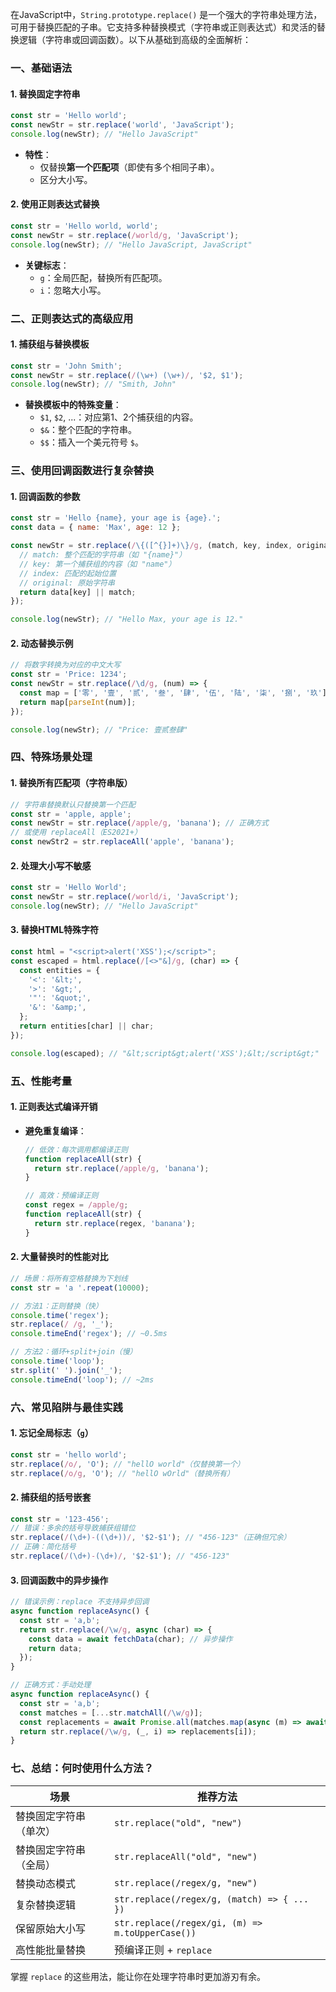 在JavaScript中，`String.prototype.replace()` 是一个强大的字符串处理方法，可用于替换匹配的子串。它支持多种替换模式（字符串或正则表达式）和灵活的替换逻辑（字符串或回调函数）。以下从基础到高级的全面解析：

### 一、基础语法

#### 1. **替换固定字符串**

```javascript
const str = 'Hello world';
const newStr = str.replace('world', 'JavaScript');
console.log(newStr); // "Hello JavaScript"
```

- **特性**：
  - 仅替换**第一个匹配项**（即使有多个相同子串）。
  - 区分大小写。

#### 2. **使用正则表达式替换**

```javascript
const str = 'Hello world, world';
const newStr = str.replace(/world/g, 'JavaScript');
console.log(newStr); // "Hello JavaScript, JavaScript"
```

- **关键标志**：
  - `g`：全局匹配，替换所有匹配项。
  - `i`：忽略大小写。

### 二、正则表达式的高级应用

#### 1. **捕获组与替换模板**

```javascript
const str = 'John Smith';
const newStr = str.replace(/(\w+) (\w+)/, '$2, $1');
console.log(newStr); // "Smith, John"
```

- **替换模板中的特殊变量**：
  - `$1`, `$2`, ...：对应第1、2个捕获组的内容。
  - `$&`：整个匹配的字符串。
  - `$$`：插入一个美元符号 `$`。

### 三、使用回调函数进行复杂替换

#### 1. **回调函数的参数**

```javascript
const str = 'Hello {name}, your age is {age}.';
const data = { name: 'Max', age: 12 };

const newStr = str.replace(/\{([^{}]+)\}/g, (match, key, index, original) => {
  // match: 整个匹配的字符串（如 "{name}"）
  // key: 第一个捕获组的内容（如 "name"）
  // index: 匹配的起始位置
  // original: 原始字符串
  return data[key] || match;
});

console.log(newStr); // "Hello Max, your age is 12."
```

#### 2. **动态替换示例**

```javascript
// 将数字转换为对应的中文大写
const str = 'Price: 1234';
const newStr = str.replace(/\d/g, (num) => {
  const map = ['零', '壹', '贰', '叁', '肆', '伍', '陆', '柒', '捌', '玖'];
  return map[parseInt(num)];
});

console.log(newStr); // "Price: 壹贰叁肆"
```

### 四、特殊场景处理

#### 1. **替换所有匹配项（字符串版）**

```javascript
// 字符串替换默认只替换第一个匹配
const str = 'apple, apple';
const newStr = str.replace(/apple/g, 'banana'); // 正确方式
// 或使用 replaceAll（ES2021+）
const newStr2 = str.replaceAll('apple', 'banana');
```

#### 2. **处理大小写不敏感**

```javascript
const str = 'Hello World';
const newStr = str.replace(/world/i, 'JavaScript');
console.log(newStr); // "Hello JavaScript"
```

#### 3. **替换HTML特殊字符**

```javascript
const html = "<script>alert('XSS');</script>";
const escaped = html.replace(/[<>"&]/g, (char) => {
  const entities = {
    '<': '&lt;',
    '>': '&gt;',
    '"': '&quot;',
    '&': '&amp;',
  };
  return entities[char] || char;
});

console.log(escaped); // "&lt;script&gt;alert('XSS');&lt;/script&gt;"
```

### 五、性能考量

#### 1. **正则表达式编译开销**

- **避免重复编译**：

  ```javascript
  // 低效：每次调用都编译正则
  function replaceAll(str) {
    return str.replace(/apple/g, 'banana');
  }

  // 高效：预编译正则
  const regex = /apple/g;
  function replaceAll(str) {
    return str.replace(regex, 'banana');
  }
  ```

#### 2. **大量替换时的性能对比**

```javascript
// 场景：将所有空格替换为下划线
const str = 'a '.repeat(10000);

// 方法1：正则替换（快）
console.time('regex');
str.replace(/ /g, '_');
console.timeEnd('regex'); // ~0.5ms

// 方法2：循环+split+join（慢）
console.time('loop');
str.split(' ').join('_');
console.timeEnd('loop'); // ~2ms
```

### 六、常见陷阱与最佳实践

#### 1. **忘记全局标志（`g`）**

```javascript
const str = 'hello world';
str.replace(/o/, 'O'); // "hellO world"（仅替换第一个）
str.replace(/o/g, 'O'); // "hellO wOrld"（替换所有）
```

#### 2. **捕获组的括号嵌套**

```javascript
const str = '123-456';
// 错误：多余的括号导致捕获组错位
str.replace(/(\d+)-((\d+))/, '$2-$1'); // "456-123"（正确但冗余）
// 正确：简化括号
str.replace(/(\d+)-(\d+)/, '$2-$1'); // "456-123"
```

#### 3. **回调函数中的异步操作**

```javascript
// 错误示例：replace 不支持异步回调
async function replaceAsync() {
  const str = 'a,b';
  return str.replace(/\w/g, async (char) => {
    const data = await fetchData(char); // 异步操作
    return data;
  });
}

// 正确方式：手动处理
async function replaceAsync() {
  const str = 'a,b';
  const matches = [...str.matchAll(/\w/g)];
  const replacements = await Promise.all(matches.map(async (m) => await fetchData(m[0])));
  return str.replace(/\w/g, (_, i) => replacements[i]);
}
```

### 七、总结：何时使用什么方法？

| 场景                   | 推荐方法                                         |
| ---------------------- | ------------------------------------------------ |
| 替换固定字符串（单次） | `str.replace("old", "new")`                      |
| 替换固定字符串（全局） | `str.replaceAll("old", "new")`                   |
| 替换动态模式           | `str.replace(/regex/g, "new")`                   |
| 复杂替换逻辑           | `str.replace(/regex/g, (match) => { ... })`      |
| 保留原始大小写         | `str.replace(/regex/gi, (m) => m.toUpperCase())` |
| 高性能批量替换         | 预编译正则 + `replace`                           |

掌握 `replace` 的这些用法，能让你在处理字符串时更加游刃有余。
